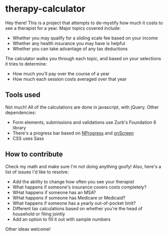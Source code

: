 # therapy-calculator
Hey there! This is a project that attempts to de-mystify how much it costs to see a therapist for a year. Major topics covered include:

- Whether you may qualify for a sliding scale fee based on your income
- Whether any health insurance you may have is helpful
- Whether you can take advantage of any tax deductions

The calculator walks you through each topic, and based on your selections it tries to determine:
- How much you'll pay over the course of a year
- How much each session costs averaged over that year

## Tools used
Not much! All of the calculations are done in javascript, with jQuery. Other dependencies:

- Form elements, submissions and validations use Zurb's Foundation 6 library
- There's a progress bar based on [NProgress](https://github.com/rstacruz/nprogress) and [onScreen](https://github.com/silvestreh/onScreen)
- CSS uses Sass

## How to contribute
Check my math and make sure I'm not doing anything goofy! Also, here's a list of issues I'd like to resolve:

- Add the ability to change how often you see your therapist
- What happens if someone's insurance covers costs completely?
- WHat happens if someone has an MSA?
- WHat happens if someone has Medicare or Medicaid?
- What happens if someone has a yearly out-of-pocket limit?
- Different tax calculations based on whether you're the head of household or filing jointly
- Add an option to fill it out with sample numbers

Other ideas welcome!